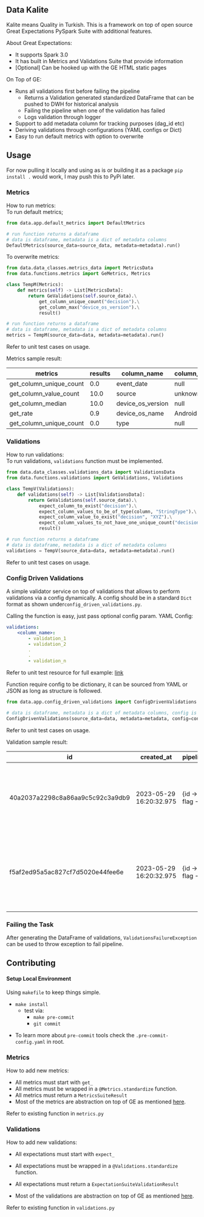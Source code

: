 ## Data Kalite
Kalite means Quality in Turkish.
This is a framework on top of open source Great Expectations PySpark Suite with additional features.

About Great Expectations:
- It supports Spark 3.0
- It has built in Metrics and Validations Suite that provide information
- [Optional] Can be hooked up with the GE HTML static pages

On Top of GE:
- Runs all validations first before failing the pipeline
    - Returns a Validation generated standardized DataFrame that can be pushed to DWH for historical analysis
    - Failing the pipeline when one of the validation has failed
    - Logs validation through logger
- Support to add metadata column for tracking purposes (dag_id etc)
- Deriving validations through configurations (YAML configs or Dict)
- Easy to run default metrics with option to overwrite

## Usage
For now pulling it locally and using as is or building it as a package `pip install .` would work, I may push this to PyPi later.

### Metrics
How to run metrics: </br>
To run default metrics;
```python
from data.app.default_metrics import DefaultMetrics

# run function returns a dataframe
# data is dataframe, metadata is a dict of metadata columns   
DefaultMetrics(source_data=source_data, metadata=metadata).run()
```

To overwrite metrics:
```python
from data.data_classes.metrics_data import MetricsData
from data.functions.metrics import GeMetrics, Metrics

class TempM(Metrics):
    def metrics(self) -> List[MetricsData]:
        return GeValidations(self.source_data).\
            get_column_unique_count("decision").\
            get_column_max("device_os_version").\
            result()

# run function returns a dataframe    
# data is dataframe, metadata is a dict of metadata columns
metrics = TempM(source_data=data, metadata=metadata).run()
```
Refer to unit test cases on usage.

Metrics sample result: 

|metrics                |results|column_name      |column_value|dag_id|dag_run_id|dag_task_id|
|-----------------------|-------|-----------------|------------|------|----------|-----------|
|get_column_unique_count|0.0    |event_date       |null        |mydag |123456    |mytask     |
|get_column_value_count |10.0   |source           |unknown     |mydag |123456    |mytask     |
|get_column_median      |10.0   |device_os_version|null        |mydag |123456    |mytask     |
|get_rate               |0.9    |device_os_name   |Android     |mydag |123456    |mytask     |
|get_column_unique_count|0.0    |type             |null        |mydag |123456    |mytask     |


### Validations
How to run validations: </br>
To run validations, `validations` function must be implemented.
```python
from data.data_classes.validations_data import ValidationsData
from data.functions.validations import GeValidations, Validations

class TempV(Validations):
    def validations(self) -> List[ValidationsData]:
        return GeValidations(self.source_data).\
            expect_column_to_exist("decision").\
            expect_column_values_to_be_of_type(column, "StringType").\
            expect_column_value_to_exist("decision", "XYZ").\
            expect_column_values_to_not_have_one_unique_count("decision").\
            result()

# run function returns a dataframe
# data is dataframe, metadata is a dict of metadata columns
validations = TempV(source_data=data, metadata=metadata).run()
```
Refer to unit test cases on usage.

### Config Driven Validations
A simple validator service on top of validations that allows to perform validations via a config dynamically.
A config should be in a standard `Dict` format as shown under`config_driven_validations.py`.

Calling the function is easy, just pass optional config param.
YAML Config:
```yaml
validations:
    <column_name>:
        - validation_1
        - validation_2
        .
        .
        - validation_n
```
Refer to unit test resource for full example: [link](https://github.com/MJFND/Data-Kalite/blob/main/tests/resources/config.yaml)

Function require config to be dictionary, it can be sourced from YAML or JSON as long as structure is followed.
```python
from data.app.config_driven_validations import ConfigDrivenValidations

# data is dataframe, metadata is a dict of metadata columns, config is validations
ConfigDrivenValidations(source_data=data, metadata=metadata, config=config).run()
```
Refer to unit test cases on usage.

Validation sample result: 

|id                              |created_at             |pipeline_args                                                 |dag_id|dag_run_id|dag_task_id|validations                        |results|column_name  |ge_metadata                                                                                                                                                                                                                                                                                                                                                                                                                                                                                                                                                   |
|--------------------------------|-----------------------|--------------------------------------------------------------|------|----------|-----------|-----------------------------------|-------|-------------|--------------------------------------------------------------------------------------------------------------------------------------------------------------------------------------------------------------------------------------------------------------------------------------------------------------------------------------------------------------------------------------------------------------------------------------------------------------------------------------------------------------------------------------------------------------|
|40a2037a2298c8a86aa9c5c92c3a9db9|2023-05-29 16:20:32.975|{id -> 123, flag -> True}|mydag |123456    |mytask     |expect_column_to_exist             |PASS   |decision     |{"meta": {}, "result": {}, "success": true, "expectation_config": {"meta": {}, "kwargs": {"column": "decision", "result_format": "BASIC"}, "expectation_type": "expect_column_to_exist"}, "exception_info": {"raised_exception": false, "exception_traceback": null, "exception_message": null}}                                                                                                                                                                                                                                                              |
|f5af2ed95a5ac827cf7d5020e44fee6e|2023-05-29 16:20:32.975|{id -> 123, flag -> True}|mydag |123456    |mytask     |expect_column_values_to_be_of_type |PASS   |decision     |{"meta": {}, "result": {"observed_value": "StringType"}, "success": true, "expectation_config": {"meta": {}, "kwargs": {"column": "decision", "type_": "StringType", "result_format": "BASIC"}, "expectation_type": "expect_column_values_to_be_of_type"}, "exception_info": {"raised_exception": false, "exception_traceback": null, "exception_message": null}} 

### Failing the Task
After generating the DataFrame of validations, `ValidationsFailureException` can be used to throw exception to fail pipeline.

## Contributing
#### Setup Local Environment
Using `makefile` to keep things simple.

- `make install`
    - test via:
        - `make pre-commit`
        - `git commit`

* To learn more about `pre-commit` tools check the `.pre-commit-config.yaml` in root.

### Metrics
How to add new metrics:
- All metrics must start with `get_`
- All metrics must be wrapped in a `@Metrics.standardize` function.
- All metrics must return a `MetricsSuiteResult`
- Most of the metrics are abstraction on top of GE as mentioned [here](https://github.com/great-expectations/great_expectations/blob/develop/great_expectations/dataset/sparkdf_dataset.py#L632).

Refer to existing function in `metrics.py`

### Validations
How to add new validations:
- All expectations must start with `expect_`
- All expectations must be wrapped in a `@Validations.standardize` function.
- All expectations must return a `ExpectationSuiteValidationResult`

- Most of the validations are abstraction on top of GE as mentioned [here](https://github.com/great-expectations/great_expectations/blob/develop/great_expectations/dataset/sparkdf_dataset.py#L844).

Refer to existing function in `validations.py`

